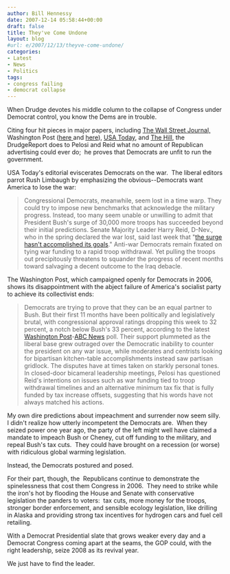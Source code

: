 ```yaml
---
author: Bill Hennessy
date: 2007-12-14 05:58:44+00:00
draft: false
title: They've Come Undone
layout: blog
#url: e/2007/12/13/theyve-come-undone/
categories:
- Latest
- News
- Politics
tags:
- congress failing
- democrat collapse
---
```


When Drudge devotes his middle column to the collapse of Congress under Democrat control, you know the Dems are in trouble.

Citing four hit pieces in major papers, including [The Wall Street Journal,](https://online.wsj.com/article/SB119750838630225395.html?mod=politics_first_element_hs) Washington Post ([here ](https://www.washingtonpost.com/wp-dyn/content/article/2007/12/12/AR2007121202837_pf.html)and [here](https://www.washingtonpost.com/wp-dyn/content/article/2007/12/12/AR2007121201791_pf.html)), [USA Today](https://blogs.usatoday.com/oped/2007/12/our-view-on-war.html), and [The Hill](https://thehill.com/index2.php?option=com_content&task=view&id=70300&pop=1&page=0&Itemid=70), the DrudgeReport does to Pelosi and Reid what no amount of Republican advertising could ever do;  he proves that Democrats are unfit to run the government.

USA Today's editorial eviscerates Democrats on the war.  The liberal editors parrot Rush Limbaugh by emphasizing the obvious--Democrats want America to lose the war:


> Congressional Democrats, meanwhile, seem lost in a time warp. They could try to impose new benchmarks that acknowledge the military progress. Instead, too many seem unable or unwilling to admit that President Bush's surge of 30,000 more troops has succeeded beyond their initial predictions. Senate Majority Leader Harry Reid, D-Nev., who in the spring declared the war lost, said last week that "[the surge hasn't accomplished its goals](https://www.politico.com/blogs/thecrypt/1207/Reid_pushes_back_on_Iraq_optimism.html)." Anti-war Democrats remain fixated on tying war funding to a rapid troop withdrawal. Yet pulling the troops out precipitously threatens to squander the progress of recent months toward salvaging a decent outcome to the Iraq debacle.


The Washington Post, which campaigned openly for Democrats in 2006, shows its disappointment with the abject failure of America's socialist party to achieve its collectivist ends:


> Democrats are trying to prove that they can be an equal partner to Bush. But their first 11 months have been politically and legislatively brutal, with congressional approval ratings dropping this week to 32 percent, a notch below Bush's 33 percent, according to the latest [Washington Post](https://www.washingtonpost.com/ac2/related/topic/The+Washington+Post+Company?tid=informline)-[ABC News](https://www.washingtonpost.com/ac2/related/topic/ABC+Inc.?tid=informline) poll. Their support plummeted as the liberal base grew outraged over the Democratic inability to counter the president on any war issue, while moderates and centrists looking for bipartisan kitchen-table accomplishments instead saw partisan gridlock. The disputes have at times taken on starkly personal tones. In closed-door bicameral leadership meetings, Pelosi has questioned Reid's intentions on issues such as war funding tied to troop withdrawal timelines and an alternative minimum tax fix that is fully funded by tax increase offsets, suggesting that his words have not always matched his actions.


My own dire predictions about impeachment and surrender now seem silly.  I didn't realize how utterly incompetent the Democrats are.  When they seized power one year ago, the party of the left might well have claimed a mandate to impeach Bush or Cheney, cut off funding to the military, and repeal Bush's tax cuts.  They could have brought on a recession (or worse) with ridiculous global warming legislation.

Instead, the Democrats postured and posed.

For their part, though, the  Republicans continue to demonstrate the spinelessness that cost them Congress in 2006.  They need to strike while the iron's hot by flooding the House and Senate with conservative legislation the panders to voters:  tax cuts, more money for the troops, stronger border enforcement, and sensible ecology legislation, like drilling in Alaska and providing strong tax incentives for hydrogen cars and fuel cell retailing.

With a Democrat Presidential slate that grows weaker every day and a Democrat Congress coming apart at the seams, the GOP could, with the right leadership, seize 2008 as its revival year.

We just have to find the leader.
